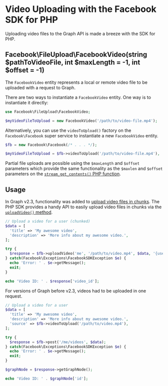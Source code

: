 # Video Uploading with the Facebook SDK for PHP

Uploading video files to the Graph API is made a breeze with the SDK for PHP.

## Facebook\FileUpload\FacebookVideo(string $pathToVideoFile, int $maxLength = -1, int $offset = -1)

The `FacebookVideo` entity represents a local or remote video file to be uploaded with a request to Graph.

There are two ways to instantiate a `FacebookVideo` entity. One way is to instantiate it directly:

```php
use Facebook\FileUpload\FacebookVideo;

$myVideoFileToUpload = new FacebookVideo('/path/to/video-file.mp4');
```

Alternatively, you can use the `videoToUpload()` factory on the `Facebook\Facebook` super service to instantiate a new `FacebookVideo` entity.

```php
$fb = new Facebook\Facebook(/* . . . */);

$myVideoFileToUpload = $fb->videoToUpload('/path/to/video-file.mp4'),
```

Partial file uploads are possible using the `$maxLength` and `$offset` parameters which provide the same functionality as the `$maxlen` and `$offset` parameters on the [`stream_get_contents()` PHP function](http://php.net/stream_get_contents).

## Usage

In Graph v2.3, functionality was added to [upload video files in chunks](https://developers.facebook.com/docs/graph-api/video-uploads#resumable). The PHP SDK provides a handy API to easily upload video files in chunks via the [`uploadVideo()` method](/docs/reference/Facebook.md#uploadvideo).

```php
// Upload a video for a user (chunked)
$data = [
  'title' => 'My awesome video',
  'description' => 'More info about my awesome video.',
];

try {
  $response = $fb->uploadVideo('me', '/path/to/video.mp4', $data, '{user-access-token}');
} catch(Facebook\Exceptions\FacebookSDKException $e) {
  echo 'Error: ' . $e->getMessage();
  exit;
}

echo 'Video ID: ' . $response['video_id'];
```

For versions of Graph before v2.3, videos had to be uploaded in one request.

```php
// Upload a video for a user
$data = [
  'title' => 'My awesome video',
  'description' => 'More info about my awesome video.',
  'source' => $fb->videoToUpload('/path/to/video.mp4'),
];

try {
  $response = $fb->post('/me/videos', $data);
} catch(Facebook\Exceptions\FacebookSDKException $e) {
  echo 'Error: ' . $e->getMessage();
  exit;
}

$graphNode = $response->getGraphNode();

echo 'Video ID: ' . $graphNode['id'];
```
